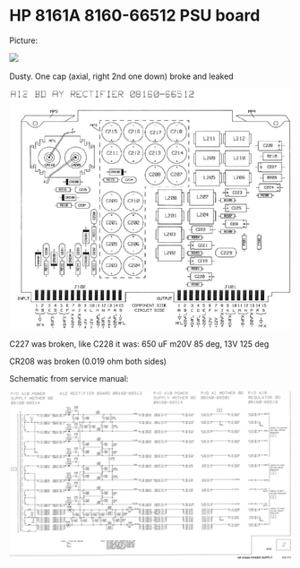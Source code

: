 # HP 8161A 8160-66512 PSU board

Picture:

![](./attachments/psu-66512.JPG)

Dusty. One cap (axial, right 2nd one down) broke and leaked

![](./attachments/image-20211122-202412.png)

C227 was broken, like C228 it was: 650 uF m20V 85 deg, 13V 125 deg

CR208 was broken (0.019 ohm both sides)

Schematic from service manual:

![](./attachments/image-20211122-202947.png)